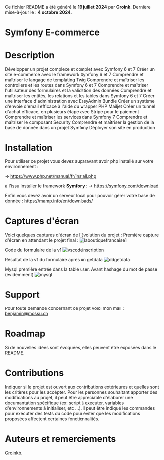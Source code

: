 Ce fichier README a été généré le **19 juillet 2024** par **Groink**.
Dernière mise-à-jour le : **4 octobre 2024**.

# Symfony E-commerce


# Description

Développer un projet complexe et complet avec Symfony 6 et 7
Créer un site e-commerce avec le framework Symfony 6 et 7
Comprendre et maîtriser le langage de templating Twig
Comprendre et maîtriser les controllers et les routes dans Symfony 6 et 7
Comprendre et maîtriser l'utilisateur des formulaires et la validation des données
Comprendre et maîtriser les entités, les relations et les tables dans Symfony 6 et 7
Créer une interface d'administration avec EasyAdmin Bundle
Créer un système d'envoie d'email efficace à l'aide du wrapper PHP Mailjet
Créer un tunnel d'achat efficace, en plusieurs étape avec Stripe pour le paiement
Comprendre et maîtriser les services dans Symfony 7
Comprendre et maîtriser le composant Security
Comprendre et maîtriser la gestion de la base de donnée dans un projet Symfony
Déployer son site en production

# Installation

Pour utiliser ce projet vous devez auparavant avoir php installé sur votre environnement :

-> https://www.php.net/manual/fr/install.php

à l'issu installer le framework **Symfony** :
-> https://symfony.com/download

Enfin vous devez avoir un serveur local pour pouvoir gérer votre base de donnée :
https://mamp.info/en/downloads/

# Captures d'écran

Voici quelques captures d'écran de l'évolution du projet :
Première capture d'écran en attendant le projet final : 
![laboutiquefrancaise1](https://github.com/user-attachments/assets/18a6f005-863d-49d8-9d06-690e021ec8c4)



Code du formulaire de la v1
![vscodeinscription](https://github.com/user-attachments/assets/f940ae51-78fe-43b7-9e6f-1e89d9e760a6)



Résultat de la v1 du formulaire après un getdata ![ddgetdata](https://github.com/user-attachments/assets/56d89560-edd4-46cc-8aa1-ca5e7281a71b)



Mysql première entrée dans la table user. Avant hashage du mot de passe (évidemment) ![mysql](https://github.com/user-attachments/assets/a0ce9621-17f0-44f5-a96e-a159bf09081d)

# Support
Pour toute demande concernant ce projet voici mon mail : 
benjamin@mossu.ch

# Roadmap
Si de nouvelles idées sont évoquées, elles peuvent être exposées dans le README.

# Contributions
Indiquer si le projet est ouvert aux contributions extérieures et quelles sont les critères pour les accépter.
Pour les personnes souhaitant apporter des modifications au projet, il peut être appreciable d'élaborer une documantation spécifique (ex: script à executer, variables d'environnements à initialiser, etc ...).
Il peut être indiqué les commandes pour exécuter des tests du code pour éviter que les modifications proposées affectent certaines fonctionnalités.

# Auteurs et remerciements
 <a href="https://github.com/Groinkb">Groinkb</a>.


















